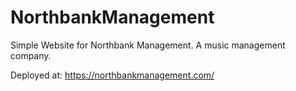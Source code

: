 # NorthbankManagement

Simple Website for Northbank Management.
A music management company.

Deployed at: https://northbankmanagement.com/
